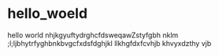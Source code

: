 # hello_woeld
hello world
nhjkgyuftydrghcfdsweqawZstyfgbh nklm 
;l;ljbhytrfyghbnkbvgcfxdsfdghjkl
llkhgfdxfcvhjb khvyxdzthy vjb
